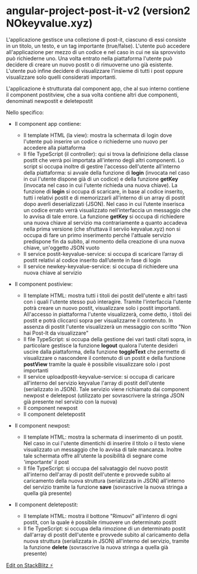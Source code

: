 # angular-project-post-it-v2 (version2 NOkeyvalue.xyz)

L'applicazione gestisce una collezione di post-it, ciascuno di essi consiste in un titolo, un testo, e un tag importante (true/false). L'utente può accedere all'applicazione per mezzo di un codice e nel caso in cui ne sia sprovvisto può richiederne uno. Una volta entrato nella piattaforma l'utente può decidere di creare un nuovo postit o di rimuoverne uno già esistente. L'utente può infine decidere di visualizzare l'insieme di tutti i post oppure visualizzare solo quelli considerati importanti. 

L'applicazione è strutturata dal component app, che al suo interno contiene il component postitview, che a sua volta contiene altri due componenti, denominati newpostit e deletepostit

Nello specifico:

* Il component app contiene:
  * Il template HTML (la view): mostra la schermata di login dove l'utente può inserire un codice o richiederne uno nuovo per accedere alla piattaforma
  * Il file TypeScript (il controller): qui si trova la definizione della classe postIt che verrà poi importata all'interno degli altri componenti. Lo script si occupa inoltre di gestire l'accesso dell'utente all'interno della piattaforma: si avvale della funzione di __login__ (invocata nel caso in cui l'utente dispone già di un codice) e della funzione __getKey__ (invocata nel caso in cui l'utente richieda una nuova chiave). La funzione di __login__ si occupa di scaricare, in base al codice inserito, tutti i relativi postit e di memorizzarli all'interno di un array di postit dopo averli deserializzati (JSON). Nel caso in cui l’utente inserisca un codice errato verrà visualizzato nell’interfaccia un messaggio che lo avvisa di tale errore. La funzione __getKey__ si occupa di richiedere una nuova chiave al servizio ma contrariamente a quanto accadeva nella prima versione (che sfruttava il serviio keyvalue.xyz) non si occupa di fare un primo inserimento perché l'attuale servizio predispone fin da subito, al momento della creazione di una nuova chiave, un'oggetto JSON vuoto
  * Il service postit-keyvalue-service: si occupa di scaricare l’array di postit relativi al codice inserito dall’utente in fase di login 
  * Il service newkey-keyvalue-service: si occupa di richiedere una nuova chiave al servizio

* Il component postiview:
  * Il template HTML: mostra tutti i titoli dei postit dell'utente e altri tasti con i quali l'utente stesso può interagire. Tramite l'interfaccia l'utente potrà creare un nuovo postit, visualizzare solo i postit importanti. All'accesso in piattaforma l'utente visualizzerà, come detto, i titoli dei postit e potrà cliccarci sopra per visualizzarne il contenuto. In assenza di postit l'utente visualizzerà un messaggio con scritto "Non hai Post-It da visualizzare"
  * Il file TypeScript: si occupa della gestione dei vari tasti citati sopra, in particolare gestisce la funzione __logout__ qualora l'utente desideri uscire dalla piattaforma, della funzione __toggleText__ che permette di visualizzare o nascondere il contenuto di un postit e della funzione __postView__ tramite la quale è possibile visualizzare solo i post importanti 
  * Il service uploadpostit-keyvalue-service: si occupa di caricare all'interno del servizio keyvalue l'array di postit dell'utente (serializzato in JSON). Tale servizio viene richiamato dai component newpost e deletepost (utilizzato per sovrascrivere la stringa JSON già presente nel servizio con la nuova) 
  * Il component newpost
  * Il component deletepostit

* Il component newpost:
  * Il template HTML: mostra la schermata di inserimento di un postit. Nel caso in cui l'utente dimentichi di inserire il titolo o il testo viene visualizzato un messaggio che lo avvisa di tale mancanza. Inoltre tale schermata offre all'utente la posibilità di segnare come 'importante' il post
  * Il file TypeScript: si occupa del salvataggio del nuovo postit all'interno dell'array di postit dell'utente e provvede subito al caricamento della nuova struttura (serializzata in JSON) all'interno del servizio tramite la funzione __save__ (sovrascrive la nuova stringa a quella già presente) 

* Il component deletepostit:
  * Il template HTML: mostra il bottone "Rimuovi" all'intenro di ogni postit, con la quale è possibile rimuovere un determinato postit
  * Il fie TypeScript: si occupa della rimozione di un determinato postit dall'array di postit dell'utente e provvede subito al caricamento della nuova struttura (serializzata in JSON) all'interno del servizio, tramite la funzione __delete__ (sovrascrive la nuova stringa a quella già presente) 


[Edit on StackBlitz ⚡️](https://stackblitz.com/edit/angular-project-post-it-v2)
